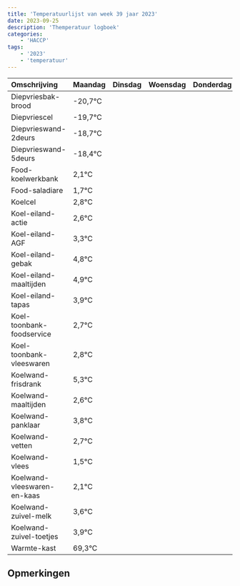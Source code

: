 ```yaml
---
title: 'Temperatuurlijst van week 39 jaar 2023'
date: 2023-09-25
description: 'Themperatuur logboek'
categories:
    - 'HACCP'
tags:
    - '2023'
    - 'temperatuur'
---
```

|Omschrijving|Maandag|Dinsdag|Woensdag|Donderdag|Vrijdag|Zaterdag|Zondag|
|:---|:---|:---|:---|:---|:---|:---|:---|
|Diepvriesbak-brood|-20,7°C| | | | | | |
|Diepvriescel|-19,7°C| | | | | | |
|Diepvrieswand-2deurs|-18,7°C| | | | | | |
|Diepvrieswand-5deurs|-18,4°C| | | | | | |
|Food-koelwerkbank|2,1°C| | | | | | |
|Food-saladiare|1,7°C| | | | | | |
|Koelcel|2,8°C| | | | | | |
|Koel-eiland-actie|2,6°C| | | | | | |
|Koel-eiland-AGF|3,3°C| | | | | | |
|Koel-eiland-gebak|4,8°C| | | | | | |
|Koel-eiland-maaltijden|4,9°C| | | | | | |
|Koel-eiland-tapas|3,9°C| | | | | | |
|Koel-toonbank-foodservice|2,7°C| | | | | | |
|Koel-toonbank-vleeswaren|2,8°C| | | | | | |
|Koelwand-frisdrank|5,3°C| | | | | | |
|Koelwand-maaltijden|2,6°C| | | | | | |
|Koelwand-panklaar|3,8°C| | | | | | |
|Koelwand-vetten|2,7°C| | | | | | |
|Koelwand-vlees|1,5°C| | | | | | |
|Koelwand-vleeswaren-en-kaas|2,1°C| | | | | | |
|Koelwand-zuivel-melk|3,6°C| | | | | | |
|Koelwand-zuivel-toetjes|3,9°C| | | | | | |
|Warmte-kast|69,3°C| | | | | | |

## Opmerkingen


